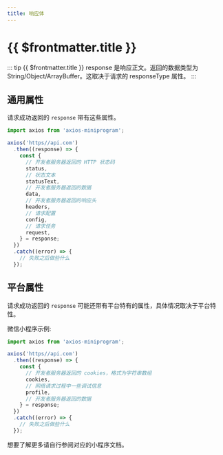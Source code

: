 ```yaml
---
title: 响应体
---
```


# {{ $frontmatter.title }}

::: tip {{ $frontmatter.title }}
response 是响应正文。返回的数据类型为 String/Object/ArrayBuffer。这取决于请求的 responseType 属性。
:::

## 通用属性

请求成功返回的 `response` 带有这些属性。

```ts
import axios from 'axios-miniprogram';

axios('https//api.com')
  .then((response) => {
    const {
      // 开发者服务器返回的 HTTP 状态码
      status,
      // 状态文本
      statusText,
      // 开发者服务器返回的数据
      data,
      // 开发者服务器返回的响应头
      headers,
      // 请求配置
      config,
      // 请求任务
      request,
    } = response;
  })
  .catch((error) => {
    // 失败之后做些什么
  });
```

## 平台属性

请求成功返回的 `response` 可能还带有平台特有的属性，具体情况取决于平台特性。

微信小程序示例:

```ts
import axios from 'axios-miniprogram';

axios('https//api.com')
  .then((response) => {
    const {
      // 开发者服务器返回的 cookies，格式为字符串数组
      cookies,
      // 网络请求过程中一些调试信息
      profile,
      // 开发者服务器返回的数据
    } = response;
  })
  .catch((error) => {
    // 失败之后做些什么
  });
```

想要了解更多请自行参阅对应的小程序文档。
